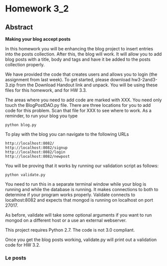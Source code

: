# Homework 3_2
## Abstract

__Making your blog accept posts__

In this homework you will be enhancing the blog project to insert entries into the posts collection. After this, the blog will work. It will allow you to add blog posts with a title, body and tags and have it be added to the posts collection properly.

We have provided the code that creates users and allows you to login (the assignment from last week). To get started, please download hw3-2and3-3.zip from the Download Handout link and unpack. You will be using these files for this homework, and for HW 3.3.

The areas where you need to add code are marked with XXX. You need only touch the BlogPostDAO.py file. There are three locations for you to add code for this problem. Scan that file for XXX to see where to work.
As a reminder, to run your blog you type

    python blog.py

To play with the blog you can navigate to the following URLs

    http://localhost:8082/
    http://localhost:8082/signup
    http://localhost:8082/login
    http://localhost:8082/newpost

You will be proving that it works by running our validation script as follows:

    python validate.py

You need to run this in a separate terminal window while your blog is running and while the database is running. It makes connections to both to determine if your program works properly. Validate connects to localhost:8082 and expects that mongod is running on localhost on port 27017.

As before, validate will take some optional arguments if you want to run mongod on a different host or a use an external webserver.

This project requires Python 2.7. The code is not 3.0 compliant.

Once you get the blog posts working, validate.py will print out a validation code for HW 3.2.

### Le posts